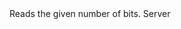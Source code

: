 <function name="ReadBits" parent="bf_read" type="classfunc">
	<description>
		Reads the given number of bits.
		<added version="0.4"></added>
	</description>
	<realm>Server</realm>
	<args>
		<arg name="bits" type="number"></arg>
	</args>
	<rets>
		<ret name="value" type="string"></ret>
	</rets>
</function>